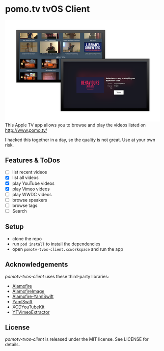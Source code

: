# pomo.tv tvOS Client
![pomo.tv tvOS Client](screenshots.png)
This Apple TV app allows you to browse and play the videos listed on http://www.pomo.tv/

I hacked this together in a day, so the quality is not great. Use at your own risk.

## Features & ToDos
- [ ] list recent videos
- [x] list all videos
- [x] play YouTube videos
- [x] play Vimeo videos
- [ ] play WWDC videos
- [ ] browse speakers
- [ ] browse tags
- [ ] Search

## Setup
- clone the repo
- run `pod install` to install the dependencies
- open `pomotv-tvos-client.xcworkspace` and run the app

## Acknowledgements
*pomotv-tvos-client* uses these third-party libraries:

- [Alamofire](https://github.com/Alamofire/Alamofire)
- [AlamofireImage](https://github.com/Alamofire/AlamofireImage)
- [Alamofire-YamlSwift](https://github.com/phimage/Alamofire-YamlSwift)
- [YamlSwift](https://github.com/behrang/YamlSwift)
- [XCDYouTubeKit](https://github.com/0xced/XCDYouTubeKit)
- [YTVimeoExtractor](https://github.com/lilfaf/YTVimeoExtractor)

## License
*pomotv-tvos-client* is released under the MIT license. See LICENSE for details.
